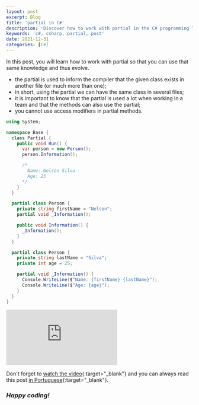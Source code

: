 ```yaml
---
layout: post
excerpt: Blog
title: 'partial in C#'
description: 'Discover how to work with partial in the C# programming language. Get answers to your questions with the theory and examples presented.'
keywords: 'c#, csharp, partial, post'
date: 2021-12-31
categories: [C#]
---
```


In this post, you will learn how to work with partial so that you can use that same knowledge and thus evolve.

- the partial is used to inform the compiler that the given class exists in another file (or much more than one);
- in short, using the partial we can have the same class in several files;
- it is important to know that the partial is used a lot when working in a team and that the methods can also use the partial;
- you cannot use access modifiers in partial methods.

```csharp
using System;

namespace Base {
  class Partial {
    public void Run() {
      var person = new Person();
      person.Information();

      /*
        Name: Nelson Silva
        Age: 25
      */
    }
  }

  partial class Person {
    private string firstName = "Nelson";
    partial void _Information();

    public void Information() {
      _Information();
    }
  }

  partial class Person {
    private string lastName = "Silva";
    private int age = 25;

    partial void _Information() {
      Console.WriteLine($"Name: {firstName} {lastName}");
      Console.WriteLine($"Age: {age}");
    }
  }
}
```

<div class="video-container">
  <iframe src="https://www.youtube.com/embed/xwk4Xx5-zO0" frameborder="0" allowfullscreen></iframe>
</div>

Don't forget to [watch the video](https://youtu.be/xwk4Xx5-zO0){:target="\_blank"} and you can always read this post [in Portuguese](https://caffeinealgorithm.com/blog/partial-em-csharp/){:target="\_blank"}.

### _Happy coding!_
